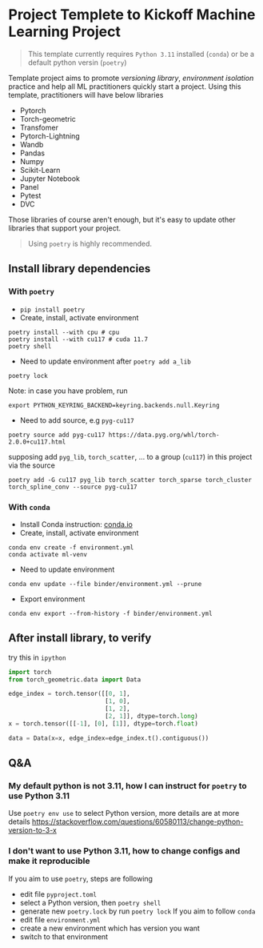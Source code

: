 # Project Templete to Kickoff Machine Learning Project
> This template currently requires `Python 3.11` installed (`conda`) or be a default python versin (`poetry`)

Template project aims to promote *versioning library*, *environment isolation* practice and help all ML practitioners quickly start a project. Using this template, practitioners will have below libraries
+ Pytorch
+ Torch-geometric
+ Transfomer
+ Pytorch-Lightning
+ Wandb
+ Pandas
+ Numpy
+ Scikit-Learn
+ Jupyter Notebook
+ Panel
+ Pytest
+ DVC

Those libraries of course aren't enough, but it's easy to update other libraries that support your project. 

> Using `poetry` is highly recommended.

## Install library dependencies
### With `poetry`
- `pip install poetry`
- Create, install, activate environment
```console
poetry install --with cpu # cpu
poetry install --with cu117 # cuda 11.7
poetry shell
```
- Need to update environment after `poetry add a_lib`
``` console
poetry lock
```
Note: in case you have problem, run 
``` console
export PYTHON_KEYRING_BACKEND=keyring.backends.null.Keyring
```
- Need to add source, e.g `pyg-cu117` 
```console
poetry source add pyg-cu117 https://data.pyg.org/whl/torch-2.0.0+cu117.html
```
supposing add `pyg_lib`, `torch_scatter`, ... to a group (`cu117`) in this project via the source
```console
poetry add -G cu117 pyg_lib torch_scatter torch_sparse torch_cluster torch_spline_conv --source pyg-cu117
```
### With `conda`
- Install Conda instruction: [conda.io](https://docs.conda.io/en/latest/miniconda.html)
- Create, install, activate environment
```console
conda env create -f environment.yml
conda activate ml-venv
```
- Need to update environment
```console
conda env update --file binder/environment.yml --prune
```
- Export environment 
```console
conda env export --from-history -f binder/environment.yml
```

## After install library, to verify
try this in `ipython`
```python
import torch
from torch_geometric.data import Data

edge_index = torch.tensor([[0, 1],
                           [1, 0],
                           [1, 2],
                           [2, 1]], dtype=torch.long)
x = torch.tensor([[-1], [0], [1]], dtype=torch.float)

data = Data(x=x, edge_index=edge_index.t().contiguous())
```

## Q&A
### My default python is not 3.11, how I can instruct for `poetry` to use Python 3.11
Use `poetry env use` to select Python version, more details are at more details https://stackoverflow.com/questions/60580113/change-python-version-to-3-x
### I don't want to use Python 3.11, how to change configs and make it reproducible 
If you aim to use `poetry`, steps are following
- edit file `pyproject.toml`
- select a Python version, then `poetry shell`
- generate new `poetry.lock` by run `poetry lock`
If you aim to follow `conda`
- edit file `environment.yml`
- create a new environment which has version you want
- switch to that environment
